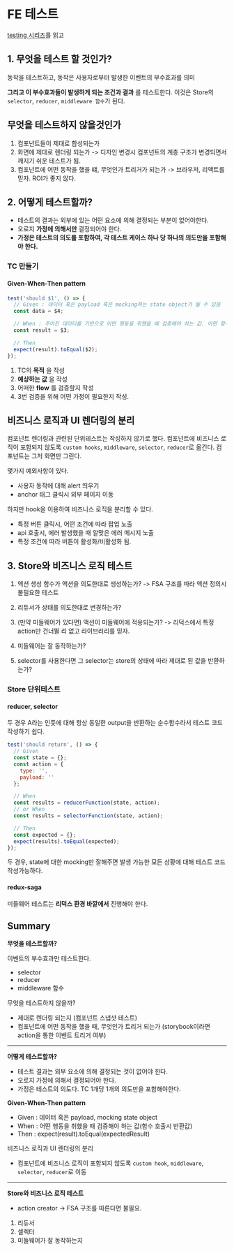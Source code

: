# FE 테스트

[testing 시리즈](https://jbee.io/react/testing-3-react-testing/)를 읽고

## 1. 무엇을 테스트 할 것인가?

동작을 테스트하고, 동작은 사용자로부터 발생한 이벤트의 부수효과를 의미

**그리고 이 부수효과들이 발생하게 되는 조건과 결과** 를 테스트한다.
이것은 Store의 `selector`, `reducer`, `middleware 함수`가 된다.

## 무엇을 테스트하지 않을것인가

1. 컴포넌트들이 제대로 합성되는가
2. 화면에 제대로 렌더링 되는가
   -> 디자인 변경시 컴포넌트의 계층 구조가 변경되면서 깨지기 쉬운 테스트가 됨.
3. 컴포넌트에 어떤 동작을 했을 떄, 무엇인가 트리거가 되는가
   -> 브라우저, 리액트를 믿자. ROI가 좋지 않다.

## 2. 어떻게 테스트할까?

- 테스트의 결과는 외부에 있는 어떤 요소에 의해 결정되는 부분이 없어야한다.
- 오로지 **가정에 의해서만** 결정되어야 한다.
- **가정은 테스트의 의도를 포함하여, 각 테스트 케이스 하나 당 하나의 의도만을 포함해야 한다.**

### TC 만들기

#### Given-When-Then pattern

```js
test('should $1', () => {
  // Given : 데이터 혹은 payload 혹은 mocking하는 state object가 될 수 있음
  const data = $4;

  // When : 주어진 데이터를 기반으로 어떤 행동을 취했을 때 검증해야 하는 값. 어떤 함수 호출했을 때 반환값
  const result = $3;

  // Then
  expect(result).toEqual($2);
});
```

1. TC의 **목적** 을 작성
2. **예상하는 값** 을 작성
3. 어떠한 **flow** 를 검증할지 작성
4. 3번 검증을 위해 어떤 가정이 필요한지 작성.

## 비즈니스 로직과 UI 렌더링의 분리

컴포넌트 렌더링과 관련된 단위테스트는 작성하지 않기로 했다.
컴포넌트에 비즈니스 로직이 포함되지 않도록 `custom hooks`, `middleware`, `selector`, `reducer`로 옮긴다.
컴포넌트는 그저 화면만 그린다.

몇가지 예외사항이 있다.

- 사용자 동작에 대해 alert 띄우기
- anchor 태그 클릭시 외부 페이지 이동

하지만 hook을 이용하여 비즈니스 로직을 분리할 수 있다.

- 특정 버튼 클릭시, 어떤 조건에 따라 팝업 노출
- api 호출시, 에러 발생했을 때 알맞은 에러 메시지 노출
- 특정 조건에 따라 버튼이 활성화/비활성화 됨.

## 3. Store와 비즈니스 로직 테스트

1. 액션 생성 함수가 액션을 의도한대로 생성하는가?
   -> FSA 구조를 따라 액션 정의시 불필요한 테스트

2. 리듀서가 상태를 의도한대로 변경하는가?
3. (만약 미들웨어가 있다면) 액션이 미들웨어에 적용되는가?
   -> 리덕스에서 특정 action만 건너뛸 리 없고 라이브러리를 믿자.
4. 미들웨어는 잘 동작하는가?
5. selector를 사용한다면 그 selector는 store의 상태에 따라 제대로 된 값을 반환하는가?

### Store 단위테스트

#### reducer, selector

두 경우 A라는 인풋에 대해 항상 동일한 output을 반환하는 순수함수라서 테스트 코드 작성하기 쉽다.

```js
test('should return', () => {
  // Given
  const state = {};
  const action = {
    type: '',
    payload: ''
  };

  // When
  const results = reducerFunction(state, action);
  // or When
  const results = selectorFunction(state, action);

  // Then
  const expected = {};
  expect(results).toEqual(expected);
});
```

두 경우, state에 대한 mocking만 잘해주면 발생 가능한 모든 상황에 대해 테스트 코드 작성가능하다.

#### redux-saga

미들웨어 테스트는 **리덕스 환경 바깥에서** 진행해야 한다.

## Summary

**무엇을 테스트할까?**

이벤트의 부수효과만 테스트한다.

- selector
- reducer
- middleware 함수

무엇을 테스트하지 않을까?

- 제대로 렌더링 되는지 (컴포넌트 스냅샷 테스트)
- 컴포넌트에 어떤 동작을 했을 때, 무엇인가 트리거 되는가 (storybook이라면 action을 통한 이벤트 트리거 여부)

---

**어떻게 테스트할까?**

- 테스트 결과는 외부 요소에 의해 결정되는 것이 없어야 한다.
- 오로지 가정에 의해서 결정되어야 한다.
- 가정은 테스트의 의도다. TC 1개당 1개의 의도만을 포함해야한다.

**Given-When-Then pattern**

- Given : 데이터 혹은 payload, mocking state object
- When : 어떤 행동을 취했을 때 검증해야 하는 값(함수 호출시 반환값)
- Then : expect(result).toEqual(expectedResult)

비즈니스 로직과 UI 렌더링의 분리

- 컴포넌트에 비즈니스 로직이 포함되지 않도록 `custom hook`, `middleware`, `selector`, `reducer`로 이동

---

**Store와 비즈니스 로직 테스트**

- action creator
  -> FSA 구조를 따른다면 불필요.

1. 리듀서
2. 셀렉터
3. 미들웨어가 잘 동작하는지
